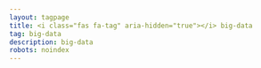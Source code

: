 ```yaml
---
layout: tagpage
title: <i class="fas fa-tag" aria-hidden="true"></i> big-data
tag: big-data
description: big-data
robots: noindex
---
```


